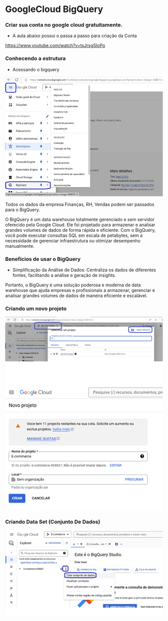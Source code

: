 # GoogleCloud BigQuery

### Criar sua conta no google cloud gratuitamente.
- A aula abaixo possui o passa a passo para criação da Conta

https://www.youtube.com/watch?v=tsJrsgSIoPo

### Conhecendo a estrutura

- Acessando o bigquery

<img src="https://github.com/JosiTubaroski/GoogleCloud_BigQuer/blob/main/img/01_Acesso_Big_Query.jpg">

Todos os dados da empresa Finanças, RH, Vendas podem ser passados para o BigQuery.

 O BigQuery é um data warehouse totalmente gerenciado e sem servidor oferecido pela Google Cloud. Ele foi projetado para armazenar e analisar grandes volumes de dados de forma rápida e eficiente. Com o BigQuery, você pode executar consultas SQL em escala de petabytes, sem a necessidade de gerenciar infraestrutura ou otimizar desempenho manualmente.

 ### Benefícios de usar o BigQuery

 - Simplificação da Análise de Dados: Centraliza os dados de diferentes fontes, facilitando a análise e geração de insights.

 Portanto, o BigQuery é uma solução poderosa e moderna de data warehouse que ajuda empresas e profissionais a armazenar, gerenciar e analisar grandes volumes de dados de maneira eficiente e escalável.

### Criando um novo projeto

<img src="https://github.com/JosiTubaroski/GoogleCloud_BigQuer/blob/main/img/02_Novo_Projeto.jpg">

<img src="https://github.com/JosiTubaroski/GoogleCloud_BigQuer/blob/main/img/Criando_Projeto.png">

### Criando Data Set (Conjunto De Dados)

<img src="https://github.com/JosiTubaroski/GoogleCloud_BigQuer/blob/main/img/03_Criar_Conjunto_Dados.jpg">







